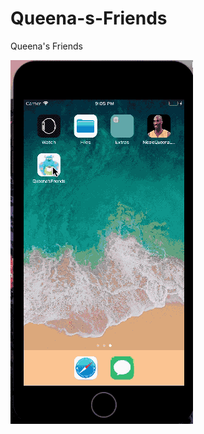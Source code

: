 # Queena-s-Friends
Queena's Friends


![image](https://github.com/kobe721013/Queena-s-Friends/blob/master/demoGif.gif?raw=true)

